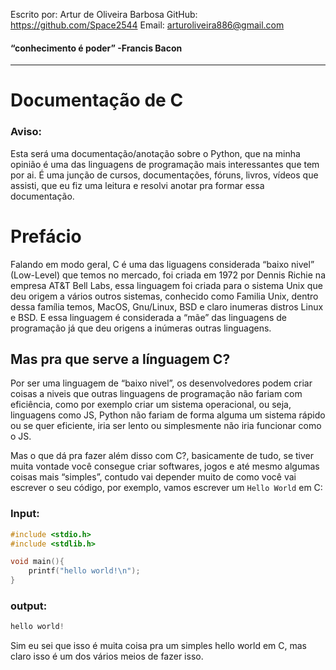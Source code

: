 Escrito por: Artur de Oliveira Barbosa
GitHub: https://github.com/Space2544
Email: arturoliveira886@gmail.com

#### “conhecimento é poder” -Francis Bacon
___
# Documentação de C

### Aviso:

Esta será uma documentação/anotação sobre o Python, que na minha opinião é uma das linguagens de programação mais interessantes que tem por ai. É uma junção de cursos, documentações, fóruns, livros, vídeos que assisti, que eu fiz uma leitura e resolvi anotar pra formar essa documentação.


# Prefácio

 Falando em modo geral,  C é uma das liguagens considerada “baixo nivel” (Low-Level) que temos no mercado, foi criada em 1972 por Dennis Richie na empresa AT&T Bell Labs, essa linguagem foi criada para o sistema Unix que deu origem a vários outros sistemas, conhecido como Familia Unix, dentro dessa família temos, MacOS, Gnu/Linux, BSD e claro inumeras distros Linux e BSD.
 E essa linguagem é considerada a “mãe” das linguagens de programação já que deu origens a inúmeras outras linguagens.

## Mas pra que serve a línguagem C?

 Por ser uma linguagem de “baixo nivel”, os desenvolvedores podem criar coisas a niveis que outras linguagens de programação não fariam com eficiência, como por exemplo criar um sistema operacional, ou seja, linguagens como JS, Python não fariam de forma alguma um sistema rápido ou se quer eficiente, iria ser lento ou simplesmente não iria funcionar como o JS.

 Mas o que dá pra fazer além disso com C?, basicamente de tudo, se tiver muita vontade você consegue criar softwares, jogos e até mesmo algumas coisas mais “simples”, contudo vai depender muito de como você vai escrever o seu código, por exemplo, vamos escrever um `Hello World` em C:

### Input:
```C 
#include <stdio.h>
#include <stdlib.h>

void main(){
    printf("hello world!\n");
}
```
### output:
```C
hello world!
```
Sim eu sei que isso é muita coisa pra um simples hello world em C, mas claro isso é um dos vários meios de fazer isso.

